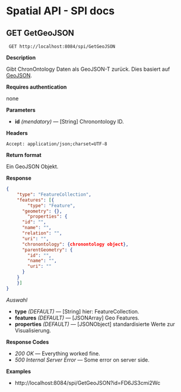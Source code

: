 # Spatial API - SPI docs

## GET GetGeoJSON

` GET http://localhost:8084/spi/GetGeoJSON`

**Description**

Gibt ChronOntology Daten als GeoJSON-T zurück. Dies basiert auf [GeoJSON](http://geojson.org).

**Requires authentication**

none

**Parameters**

* **id** *(mendatory)* — [String] Chronontology ID.

**Headers**

`Accept: application/json;charset=UTF-8`

**Return format**

Ein GeoJSON Objekt.

**Response**

```json
{
	"type": "FeatureCollection",
	"features": [{
		"type": "Feature",
	  "geometry": {},
		"properties": {
      "id": "",
      "name": "",
      "relation": "",
      "uri": "",
      "chronontology": {chronontology object},
      "parentGeometry": {
        "id": "",
        "name": "",
        "uri": ""
      }
    }
	}]
}
```

*Auswahl*

* **type** *(DEFAULT)* — [String] hier: FeatureCollection.
* **features** *(DEFAULT)* — [JSONArray] Geo Features.
* **properties** *(DEFAULT)* — [JSONObject] standardisierte Werte zur Visualisierung.

**Response Codes**

* *200 OK* — Everything worked fine.
* *500 Internal Server Error* — Some error on server side.

**Examples**

* http://localhost:8084/spi/GetGeoJSON?id=FD6JS3cmi2Wc
